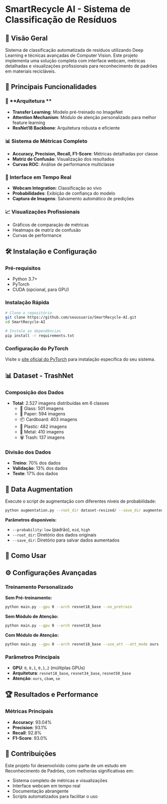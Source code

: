 # SmartRecycle AI - Sistema de Classificação de Resíduos

## 🎯 Visão Geral
Sistema de classificação automatizada de resíduos utilizando Deep Learning e técnicas avançadas de Computer Vision. Este projeto implementa uma solução completa com interface webcam, métricas detalhadas e visualizações profissionais para reconhecimento de padrões em materiais recicláveis.

## 🚀 Principais Funcionalidades

### 🔬 **Arquitetura **
- **Transfer Learning**: Modelo pré-treinado no ImageNet
- **Attention Mechanism**: Módulo de atenção personalizado para melhor feature learning
- **ResNet18 Backbone**: Arquitetura robusta e eficiente

### 📊 **Sistema de Métricas Completo**
- **Accuracy, Precision, Recall, F1-Score**: Métricas detalhadas por classe
- **Matriz de Confusão**: Visualização dos resultados
- **Curvas ROC**: Análise de performance multiclasse

### 🎥 **Interface em Tempo Real**
- **Webcam Integration**: Classificação ao vivo
- **Probabilidades**: Exibição de confiança do modelo
- **Captura de Imagens**: Salvamento automático de predições

### 📈 **Visualizações Profissionais**
- Gráficos de comparação de métricas
- Heatmaps de matriz de confusão
- Curvas de performance

## 🛠️ Instalação e Configuração

### Pré-requisitos
- Python 3.7+
- PyTorch
- CUDA (opcional, para GPU)

### Instalação Rápida
```bash
# Clone o repositório
git clone https://github.com/seuusuario/SmartRecycle-AI.git
cd SmartRecycle-AI

# Instale as dependências
pip install -r requirements.txt
```

### Configuração do PyTorch
Visite o [site oficial do PyTorch](https://pytorch.org/get-started/locally/) para instalação específica do seu sistema.

## 📊 Dataset - TrashNet

### Composição dos Dados
- **Total**: 2.527 imagens distribuídas em 6 classes
  - 🥃 Glass: 501 imagens
  - 📄 Paper: 594 imagens  
  - 📦 Cardboard: 403 imagens
  - 🥤 Plastic: 482 imagens
  - 🔩 Metal: 410 imagens
  - 🗑️ Trash: 137 imagens

### Divisão dos Dados
- **Treino**: 70% dos dados
- **Validação**: 13% dos dados  
- **Teste**: 17% dos dados

## 🔄 Data Augmentation

Execute o script de augmentação com diferentes níveis de probabilidade:

```bash
python augmentation.py --root_dir dataset-resized/ --save_dir augmented/ --probability low
```

**Parâmetros disponíveis:**
- `--probability`: `low` (padrão), `mid`, `high`
- `--root_dir`: Diretório dos dados originais
- `--save_dir`: Diretório para salvar dados aumentados
## 🚀 Como Usar


## ⚙️ Configurações Avançadas

### Treinamento Personalizado

**Sem Pré-treinamento:**
```bash
python main.py --gpu 0 --arch resnet18_base --no_pretrain
```

**Sem Módulo de Atenção:**
```bash
python main.py --gpu 0 --arch resnet18_base
```

**Com Módulo de Atenção:**
```bash
python main.py --gpu 0 --arch resnet18_base --use_att --att_mode ours
```

### Parâmetros Principais
- **GPU**: `0`, `0,1`, `0,1,2` (múltiplas GPUs)
- **Arquitetura**: `resnet18_base`, `resnet34_base`, `resnet50_base`
- **Atenção**: `ours`, `cbam`, `se`

## 🏆 Resultados e Performance

### Métricas Principais
- **Accuracy**: 93.04%
- **Precision**: 93.1%
- **Recall**: 92.8%
- **F1-Score**: 93.0%


## 🤝 Contribuições

Este projeto foi desenvolvido como parte de um estudo em Reconhecimento de Padrões, com melhorias significativas em:
- Sistema completo de métricas e visualizações
- Interface webcam em tempo real
- Documentação abrangente
- Scripts automatizados para facilitar o uso
